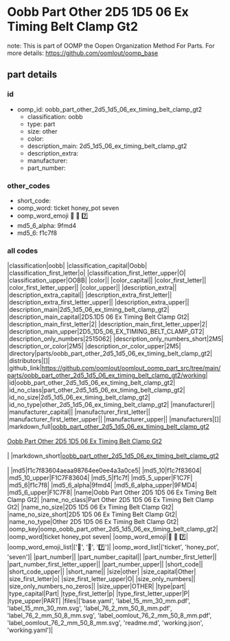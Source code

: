 # Oobb Part Other 2D5 1D5 06 Ex Timing Belt Clamp Gt2  

note: This is part of OOMP the Oopen Organization Method For Parts. For more details: https://github.com/oomlout/oomp_base

##  part details





### id
* oomp_id: oobb_part_other_2d5_1d5_06_ex_timing_belt_clamp_gt2
  * classification: oobb
  * type: part
  * size: other
  * color: 
  * description_main: 2d5_1d5_06_ex_timing_belt_clamp_gt2
  * description_extra: 
  * manufacturer: 
  * part_number: 

### other_codes
* short_code: 
* oomp_word: ticket honey_pot seven
* oomp_word_emoji :ticket: :honey_pot: :seven:
* md5_6_alpha: 9fmd4
* md5_6: f1c7f8

### all codes 
|classification|oobb|
|classification_capital|Oobb|
|classification_first_letter|o|
|classification_first_letter_upper|O|
|classification_upper|OOBB|
|color||
|color_capital||
|color_first_letter||
|color_first_letter_upper||
|color_upper||
|description_extra||
|description_extra_capital||
|description_extra_first_letter||
|description_extra_first_letter_upper||
|description_extra_upper||
|description_main|2d5_1d5_06_ex_timing_belt_clamp_gt2|
|description_main_capital|2D5.1D5 06 Ex Timing Belt Clamp Gt2|
|description_main_first_letter|2|
|description_main_first_letter_upper|2|
|description_main_upper|2D5_1D5_06_EX_TIMING_BELT_CLAMP_GT2|
|description_only_numbers|2515062|
|description_only_numbers_short|2M5|
|description_or_color|2M5|
|description_or_color_upper|2M5|
|directory|parts/oobb_part_other_2d5_1d5_06_ex_timing_belt_clamp_gt2|
|distributors|[]|
|github_link|https://github.com/oomlout/oomlout_oomp_part_src/tree/main/parts/oobb_part_other_2d5_1d5_06_ex_timing_belt_clamp_gt2/working|
|id|oobb_part_other_2d5_1d5_06_ex_timing_belt_clamp_gt2|
|id_no_class|part_other_2d5_1d5_06_ex_timing_belt_clamp_gt2|
|id_no_size|2d5_1d5_06_ex_timing_belt_clamp_gt2|
|id_no_type|other_2d5_1d5_06_ex_timing_belt_clamp_gt2|
|manufacturer||
|manufacturer_capital||
|manufacturer_first_letter||
|manufacturer_first_letter_upper||
|manufacturer_upper||
|manufacturers|[]|
|markdown_full|[oobb_part_other_2d5_1d5_06_ex_timing_belt_clamp_gt2](https://github.com/oomlout/oomlout_oomp_part_src/tree/main/parts/oobb_part_other_2d5_1d5_06_ex_timing_belt_clamp_gt2/working)<br>[](https://github.com/oomlout/oomlout_oomp_part_src/tree/main/parts/oobb_part_other_2d5_1d5_06_ex_timing_belt_clamp_gt2/working)<br>[Oobb Part Other 2D5 1D5 06 Ex Timing Belt Clamp Gt2](https://github.com/oomlout/oomlout_oomp_part_src/tree/main/parts/oobb_part_other_2d5_1d5_06_ex_timing_belt_clamp_gt2/working)<br><br>|
|markdown_short|[oobb_part_other_2d5_1d5_06_ex_timing_belt_clamp_gt2](https://github.com/oomlout/oomlout_oomp_part_src/tree/main/parts/oobb_part_other_2d5_1d5_06_ex_timing_belt_clamp_gt2/working)<br><br>|
|md5|f1c7f83604aeaa98764ee0ee4a3a0ce5|
|md5_10|f1c7f83604|
|md5_10_upper|F1C7F83604|
|md5_5|f1c7f|
|md5_5_upper|F1C7F|
|md5_6|f1c7f8|
|md5_6_alpha|9fmd4|
|md5_6_alpha_upper|9FMD4|
|md5_6_upper|F1C7F8|
|name|Oobb Part Other 2D5 1D5 06 Ex Timing Belt Clamp Gt2|
|name_no_class|Part Other 2D5 1D5 06 Ex Timing Belt Clamp Gt2|
|name_no_size|2D5 1D5 06 Ex Timing Belt Clamp Gt2|
|name_no_size_short|2D5 1D5 06 Ex Timing Belt Clamp Gt2|
|name_no_type|Other 2D5 1D5 06 Ex Timing Belt Clamp Gt2|
|oomp_key|oomp_oobb_part_other_2d5_1d5_06_ex_timing_belt_clamp_gt2|
|oomp_word|ticket honey_pot seven|
|oomp_word_emoji|:ticket: :honey_pot: :seven:|
|oomp_word_emoji_list|[':ticket:', ':honey_pot:', ':seven:']|
|oomp_word_list|['ticket', 'honey_pot', 'seven']|
|part_number||
|part_number_capital||
|part_number_first_letter||
|part_number_first_letter_upper||
|part_number_upper||
|short_code||
|short_code_upper||
|short_name||
|size|other|
|size_capital|Other|
|size_first_letter|o|
|size_first_letter_upper|O|
|size_only_numbers||
|size_only_numbers_no_zeros||
|size_upper|OTHER|
|type|part|
|type_capital|Part|
|type_first_letter|p|
|type_first_letter_upper|P|
|type_upper|PART|
|files|['base.yaml', 'label_15_mm_30_mm.pdf', 'label_15_mm_30_mm.svg', 'label_76_2_mm_50_8_mm.pdf', 'label_76_2_mm_50_8_mm.svg', 'label_oomlout_76_2_mm_50_8_mm.pdf', 'label_oomlout_76_2_mm_50_8_mm.svg', 'readme.md', 'working.json', 'working.yaml']|
